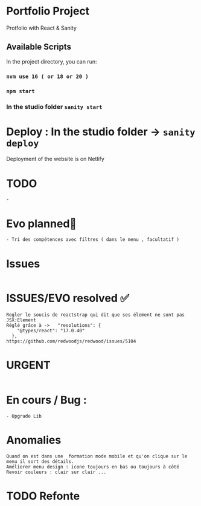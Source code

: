 # Portfolio Project

Protfolio with React & Sanity

## Available Scripts

In the project directory, you can run:

### `nvm use 16 ( or 18 or 20 )`

### `npm start`

### In the studio folder `sanity start`

# Deploy : In the studio folder -> `sanity deploy`

Deployment of the website is on Netlify

# TODO

```
-
```

# Evo planned💨

```
- Tri des compétences avec filtres ( dans le menu , facultatif )
```

# Issues

```

```

# ISSUES/EVO resolved ✅

```
Regler le soucis de reactstrap qui dit que ses élement ne sont pas JSX:Element
Réglé grâce à ->   "resolutions": {
    "@types/react": "17.0.40"
  },
https://github.com/redwoodjs/redwood/issues/5104

```

# URGENT

```

```

# En cours / Bug :

```
- Upgrade Lib
```

# Anomalies

```
Quand on est dans une  formation mode mobile et qu'on clique sur le menu il sort des détails.
Améliorer menu design : icone toujours en bas ou toujours à côté
Revoir couleurs : clair sur clair ...
```

# TODO Refonte
